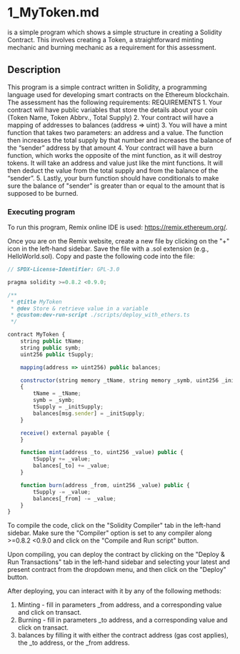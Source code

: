 # 1_MyToken.md

is a simple program which shows a simple structure in creating a Solidity Contract. This involves creating a Token, a straightforward minting mechanic and burning mechanic as a requirement for this assessment.

## Description

This program is a simple contract written in Solidity, a programming language used for developing smart contracts on the Ethereum blockchain. The assessment has the following requirements:
REQUIREMENTS
    1. Your contract will have public variables that store the details about your coin (Token Name, Token Abbrv., Total Supply)
    2. Your contract will have a mapping of addresses to balances (address => uint)
    3. You will have a mint function that takes two parameters: an address and a value. 
       The function then increases the total supply by that number and increases the balance 
       of the “sender” address by that amount
    4. Your contract will have a burn function, which works the opposite of the mint function, as it will destroy tokens. 
       It will take an address and value just like the mint functions. It will then deduct the value from the total supply 
       and from the balance of the “sender”.
    5. Lastly, your burn function should have conditionals to make sure the balance of "sender" is greater than or equal 
       to the amount that is supposed to be burned.

### Executing program

To run this program, Remix online IDE is used: https://remix.ethereum.org/.

Once you are on the Remix website, create a new file by clicking on the "+" icon in the left-hand sidebar. Save the file with a .sol extension (e.g., HelloWorld.sol). Copy and paste the following code into the file:

```javascript
// SPDX-License-Identifier: GPL-3.0

pragma solidity >=0.8.2 <0.9.0;

/**
 * @title MyToken
 * @dev Store & retrieve value in a variable
 * @custom:dev-run-script ./scripts/deploy_with_ethers.ts
 */

contract MyToken {
    string public tName;
    string public symb;
    uint256 public tSupply;

    mapping(address => uint256) public balances;

    constructor(string memory _tName, string memory _symb, uint256 _initSupply) 
    {
        tName = _tName;
        symb = _symb;
        tSupply = _initSupply;
        balances[msg.sender] = _initSupply;
    }

    receive() external payable {
    }

    function mint(address _to, uint256 _value) public {
        tSupply += _value;
        balances[_to] += _value;
    }

    function burn(address _from, uint256 _value) public {
        tSupply -= _value;
        balances[_from] -= _value;
    }
}

```

To compile the code, click on the "Solidity Compiler" tab in the left-hand sidebar. Make sure the "Compiler" option is set to any compiler along >=0.8.2 <0.9.0 and click on the "Compile and Run script" button.

Upon compiling, you can deploy the contract by clicking on the "Deploy & Run Transactions" tab in the left-hand sidebar and selecting your latest and present contract from the dropdown menu, and then click on the "Deploy" button.

After deploying, you can interact with it by any of the following methods:
1. Minting - fill in parameters _from address, and a corresponding value and click on transact.
2. Burning - fill in parameters _to address, and a corresponding value and click on transact.
3. balances by filling it with either the contract address (gas cost applies), the _to address, or the _from address.
